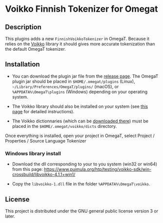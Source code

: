 # Voikko Finnish Tokenizer for Omegat

## Description

This plugins adds a new `FinnishVoikkoTokenizer` in OmegaT. Because it relies on the [Voikko](https://voikko.puimula.org/) library it should gives more accurate tokenization than the default OmegaT tokenizer.


## Installation

* You can download the plugin jar file from the [release page](../../releases). The OmegaT plugin jar should be placed in `$HOME/.omegat/plugins` (Linux), `~/Library/Preferences/OmegaT/plugins/` (macOS), or `%APPDATA%\OmegaT\plugins` (Windows) depending on your operating system.

* The Voikko library should also be installed on your system (see [this page](https://voikko.puimula.org/java.html) for detailed instructions).

* The Voikko dictionnaries (which can be [downloaded there](https://www.puimula.org/htp/testing/voikko-snapshot-v5/)) must be placed in the `$HOME/.omegat/voikko/dicts` directory.

Once everything is installed, open your project in OmegaT, select  Project / Properties / Source Language Tokenizer

### Windows library install

* Download the dll corresponding to your to you system (win32 or win64) from this page: https://www.puimula.org/htp/testing/voikko-sdk/win-crossbuild/libvoikko-4.1.1+win1/
   
* Copy the `libvoikko-1.dll` file in the folder `%APPDATA%\OmegaT\voikko`.

## License

This project is distributed under the GNU general public license version 3 or later.

